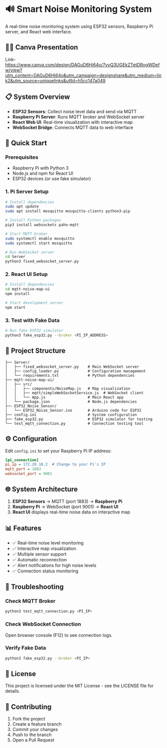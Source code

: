 # 🔊 Smart Noise Monitoring System

A real-time noise monitoring system using ESP32 sensors, Raspberry Pi server, and React web interface.

## 👨‍🏫 Canva Presentation 
Link-https://www.canva.com/design/DAGuD6Hi64o/7vyQ3UGEkZTetDRogWDefw/view?utm_content=DAGuD6Hi64o&utm_campaign=designshare&utm_medium=link2&utm_source=uniquelinks&utlId=h5cc147a049

## 📋 System Overview

- **ESP32 Sensors**: Collect noise level data and send via MQTT
- **Raspberry Pi Server**: Runs MQTT broker and WebSocket server
- **React Web UI**: Real-time visualization with interactive map
- **WebSocket Bridge**: Connects MQTT data to web interface

## 🚀 Quick Start

### Prerequisites
- Raspberry Pi with Python 3
- Node.js and npm for React UI
- ESP32 devices (or use fake simulator)

### 1. Pi Server Setup

```bash
# Install dependencies
sudo apt update
sudo apt install mosquitto mosquitto-clients python3-pip

# Install Python packages
pip3 install websockets paho-mqtt

# Start MQTT broker
sudo systemctl enable mosquitto
sudo systemctl start mosquitto

# Run WebSocket server
cd Server
python3 fixed_websocket_server.py
```

### 2. React UI Setup

```bash
# Install dependencies
cd mqtt-noise-map-ui
npm install

# Start development server
npm start
```

### 3. Test with Fake Data

```bash
# Run fake ESP32 simulator
python3 fake_esp32.py --broker <PI_IP_ADDRESS>
```

## 📁 Project Structure

```
├── Server/
│   ├── fixed_websocket_server.py    # Main WebSocket server
│   ├── config_loader.py             # Configuration management
│   └── requirements.txt             # Python dependencies
├── mqtt-noise-map-ui/
│   ├── src/
│   │   ├── components/NoiseMap.js   # Map visualization
│   │   ├── mqtt/simpleWebSocketService.js  # WebSocket client
│   │   └── App.js                   # Main React app
│   └── package.json                 # Node.js dependencies
├── ESP32_Noise_Sensor/
│   └── ESP32_Noise_Sensor.ino       # Arduino code for ESP32
├── config.ini                       # System configuration
├── fake_esp32.py                    # ESP32 simulator for testing
└── test_mqtt_connection.py          # Connection testing tool
```

## ⚙️ Configuration

Edit `config.ini` to set your Raspberry Pi IP address:

```ini
[pi_connection]
pi_ip = 172.20.10.2  # Change to your Pi's IP
mqtt_port = 1883
websocket_port = 9001
```

## 🌐 System Architecture

1. **ESP32 Sensors** → MQTT (port 1883) → **Raspberry Pi**
2. **Raspberry Pi** → WebSocket (port 9001) → **React UI**
3. **React UI** displays real-time noise data on interactive map

## 📊 Features

- ✅ Real-time noise level monitoring
- ✅ Interactive map visualization
- ✅ Multiple sensor support
- ✅ Automatic reconnection
- ✅ Alert notifications for high noise levels
- ✅ Connection status monitoring

## 🔧 Troubleshooting

### Check MQTT Broker
```bash
python3 test_mqtt_connection.py <PI_IP>
```

### Check WebSocket Connection
Open browser console (F12) to see connection logs.

### Verify Fake Data
```bash
python3 fake_esp32.py --broker <PI_IP>
```

## 📄 License

This project is licensed under the MIT License - see the LICENSE file for details.

## 🤝 Contributing

1. Fork the project
2. Create a feature branch
3. Commit your changes
4. Push to the branch
5. Open a Pull Request
